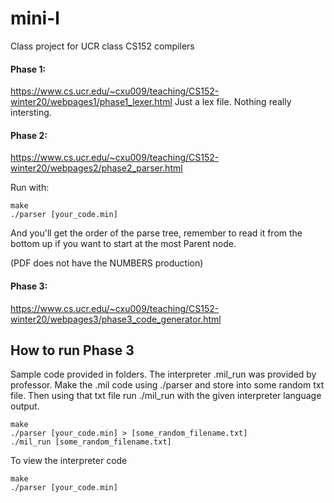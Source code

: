 # mini-l
Class project for UCR class CS152 compilers

#### Phase 1:
https://www.cs.ucr.edu/~cxu009/teaching/CS152-winter20/webpages1/phase1_lexer.html
Just a lex file. Nothing really intersting.

#### Phase 2:
https://www.cs.ucr.edu/~cxu009/teaching/CS152-winter20/webpages2/phase2_parser.html

Run with:
```
make
./parser [your_code.min]
```
And you'll get the order of the parse tree, remember to read it from the bottom up if you want to start at the most Parent node.

(PDF does not have the NUMBERS production)

#### Phase 3:
https://www.cs.ucr.edu/~cxu009/teaching/CS152-winter20/webpages3/phase3_code_generator.html


## How to run Phase 3
Sample code provided in folders. The interpreter .mil_run was provided by professor. Make the .mil code using ./parser and store into some random txt file. Then using that txt file run ./mil_run with the given interpreter language output.

```
make
./parser [your_code.min] > [some_random_filename.txt]
./mil_run [some_random_filename.txt] 
```

To view the interpreter code
```
make
./parser [your_code.min]
```
